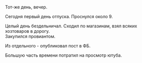 Тот-же день, вечер.

Сегодня первый день отпуска. Проснулся около 9.

Целый день бездельничал.
Сходил по магазинам, взял всяких хозтоваров в дорогу.  
Закупился провиантом.

Из отдельного - опубликовал пост в ФБ.

Большую часть времени потратил на просмотр ютуба.